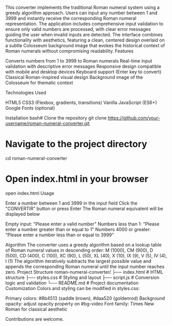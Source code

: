 This converter implements the traditional Roman numeral system using a greedy algorithm approach. Users can input any number between 1 and 3999 and instantly receive the corresponding Roman numeral representation. The application includes comprehensive input validation to ensure only valid numbers are processed, with clear error messages guiding the user when invalid inputs are detected.
The interface combines functionality with aesthetics, featuring a clean, centered design overlaid on a subtle Colosseum background image that evokes the historical context of Roman numerals without compromising readability.
Features

Converts numbers from 1 to 3999 to Roman numerals
Real-time input validation with descriptive error messages
Responsive design compatible with mobile and desktop devices
Keyboard support (Enter key to convert)
Classical Roman-inspired visual design
Background image of the Colosseum for thematic context

Technologies Used

HTML5
CSS3 (Flexbox, gradients, transitions)
Vanilla JavaScript (ES6+)
Google Fonts (optional)

Installation
bash# Clone the repository
git clone https://github.com/your-username/roman-numeral-converter.git

# Navigate to the project directory
cd roman-numeral-converter

# Open index.html in your browser
open index.html
Usage

Enter a number between 1 and 3999 in the input field
Click the "CONVERTIR" button or press Enter
The Roman numeral equivalent will be displayed below

Empty input: "Please enter a valid number"
Numbers less than 1: "Please enter a number greater than or equal to 1"
Numbers 4000 or greater: "Please enter a number less than or equal to 3999"

Algorithm
The converter uses a greedy algorithm based on a lookup table of Roman numeral values in descending order:
M (1000), CM (900), D (500), CD (400), C (100), XC (90),
L (50), XL (40), X (10), IX (9), V (5), IV (4), I (1)
The algorithm iteratively subtracts the largest possible value and appends the corresponding Roman numeral until the input number reaches zero.
Project Structure
roman-numeral-converter/
├── index.html      # HTML structure
├── styles.css      # Styling and layout
├── script.js       # Conversion logic and validation
└── README.md       # Project documentation
Customization
Colors and styling can be modified in styles.css:

Primary colors: #8b4513 (saddle brown), #daa520 (goldenrod)
Background opacity: adjust opacity property on #bg-video
Font family: Times New Roman for classical aesthetic

Contributions are welcome.


